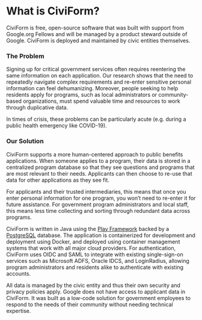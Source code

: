 # What is CiviForm?

CiviForm is free, open-source software that was built with support from Google.org Fellows and will be managed by a product steward outside of Google. CiviForm is deployed and maintained by civic entities themselves.&#x20;

### The Problem

Signing up for critical government services often requires reentering the same information on each application. Our research shows that the need to repeatedly navigate complex requirements and re-enter sensitive personal information can feel dehumanizing. Moreover, people seeking to help residents apply for programs, such as local administrators or community-based organizations, must spend valuable time and resources to work through duplicative data.&#x20;

In times of crisis, these problems can be particularly acute (e.g. during a public health emergency like COVID-19).

### Our Solution

CiviForm supports a more human-centered approach to public benefits applications. When someone applies to a program, their data is stored in a centralized program database so that they see questions and programs that are most relevant to their needs. Applicants can then choose to re-use that data for other applications as they see fit.&#x20;

For applicants and their trusted intermediaries, this means that once you enter personal information for one program, you won’t need to re-enter it for future assistance. For government program administrators and local staff, this means less time collecting and sorting through redundant data across programs.

CiviForm is written in Java using the [Play Framework](https://www.playframework.com) backed by a [PostgreSQL](https://www.postgresql.org) database. The application is containerized for development and deployment using Docker, and deployed using container management systems that work with all major cloud providers. For authentication, CiviForm uses OIDC and SAML to integrate with existing single-sign-on services such as Microsoft ADFS, Oracle IDCS, and LoginRadius, allowing program administrators and residents alike to authenticate with existing accounts.

All data is managed by the civic entity and thus their own security and privacy policies apply. Google does not have access to applicant data in CiviForm. It was built as a low-code solution for government employees to respond to the needs of their community without needing technical expertise.
